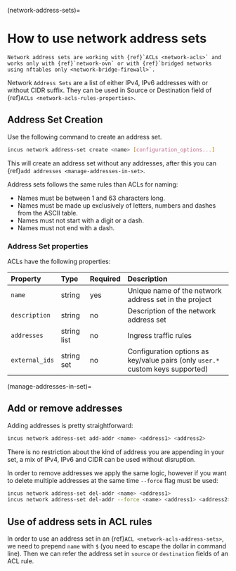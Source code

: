 (network-address-sets)=
# How to use network address sets

```{note}
Network address sets are working with {ref}`ACLs <network-acls>` and works only with {ref}`network-ovn` or with {ref}`bridged networks using nftables only <network-bridge-firewall>`.
```

Network `Address Sets` are a list of either IPv4, IPv6 addresses with or without CIDR suffix. They can be used in Source or Destination field of {ref}`ACLs <network-acls-rules-properties>`.

## Address Set Creation

Use the following command to create an address set.

```bash
incus network address-set create <name> [configuration_options...]
```

This will create an address set without any addresses, after this you can {ref}`add addresses <manage-addresses-in-set>`.

Address sets follows the same rules than ACLs for naming:

- Names must be between 1 and 63 characters long.
- Names must be made up exclusively of letters, numbers and dashes from the ASCII table.
- Names must not start with a digit or a dash.
- Names must not end with a dash.

### Address Set properties

ACLs have the following properties:

Property         | Type       | Required | Description
:--              | :--        | :--      | :--
`name`           | string     | yes      | Unique name of the network address set in the project
`description`    | string     | no       | Description of the network address set
`addresses`      | string list| no       | Ingress traffic rules
`external_ids`   | string set | no       | Configuration options as key/value pairs (only `user.*` custom keys supported)

(manage-addresses-in-set)=
## Add or remove addresses

Adding addresses is pretty straightforward:

```bash
incus network address-set add-addr <name> <address1> <address2>
```

There is no restriction about the kind of address you are appending in your set, a mix of IPv4, IPv6 and CIDR can be used without disruption.

In order to remove addresses we apply the same logic, however if you want to delete multiple addresses at the same time `--force` flag must be used:

```bash
incus network address-set del-addr <name> <address1>
incus network address-set del-addr --force <name> <address1> <address2>
```

## Use of address sets in ACL rules

In order to use an address set in an {ref}`ACL <network-acls-address-sets>`, we need to prepend `name` with `$` (you need to escape the dollar in command line). Then we can refer the address set in `source` or `destination` fields of an ACL rule.
